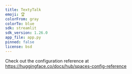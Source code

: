 ```yaml
---
title: TextyTalk
emoji: 🏆
colorFrom: gray
colorTo: blue
sdk: streamlit
sdk_version: 1.26.0
app_file: app.py
pinned: false
license: bsd
---
```


Check out the configuration reference at https://huggingface.co/docs/hub/spaces-config-reference
